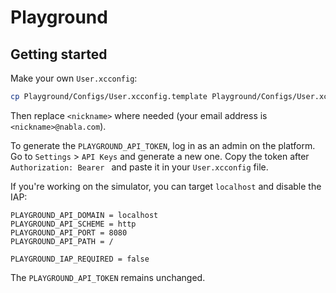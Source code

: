 # Playground

## Getting started

Make your own `User.xcconfig`:

```sh
cp Playground/Configs/User.xcconfig.template Playground/Configs/User.xcconfig
```

Then replace `<nickname>` where needed (your email address is `<nickname>@nabla.com`).

To generate the `PLAYGROUND_API_TOKEN`, log in as an admin on the platform. Go to `Settings` > `API Keys` and generate a new one. Copy the token after `Authorization: Bearer ` and paste it in your `User.xcconfig` file.

If you're working on the simulator, you can target `localhost` and disable the IAP:
```
PLAYGROUND_API_DOMAIN = localhost
PLAYGROUND_API_SCHEME = http
PLAYGROUND_API_PORT = 8080
PLAYGROUND_API_PATH = /

PLAYGROUND_IAP_REQUIRED = false
```

The `PLAYGROUND_API_TOKEN` remains unchanged.